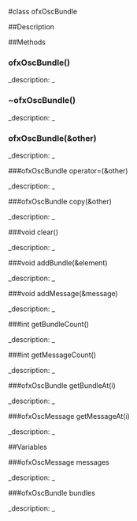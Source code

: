 #class ofxOscBundle


##Description





##Methods



### ofxOscBundle()

<!--

_syntax: ofxOscBundle()_

_name: ofxOscBundle_

_returns: _

_returns_description: _

_parameters: _

_access: public_

_version_started: 007_

_version_deprecated: _

_summary: _

_constant: False_

_static: no_

_visible: True_

_advanced: False_



-->

_description: _







### ~ofxOscBundle()

<!--

_syntax: ~ofxOscBundle()_

_name: ~ofxOscBundle_

_returns: _

_returns_description: _

_parameters: _

_access: public_

_version_started: 007_

_version_deprecated: _

_summary: _

_constant: False_

_static: no_

_visible: True_

_advanced: False_



-->

_description: _







### ofxOscBundle(&other)

<!--

_syntax: ofxOscBundle(&other)_

_name: ofxOscBundle_

_returns: _

_returns_description: _

_parameters: const ofxOscBundle &other_

_access: public_

_version_started: 007_

_version_deprecated: _

_summary: _

_constant: False_

_static: no_

_visible: True_

_advanced: False_



-->

_description: _







###ofxOscBundle operator=(&other)

<!--

_syntax: operator=(&other)_

_name: operator=_

_returns: ofxOscBundle_

_returns_description: _

_parameters: const ofxOscBundle &other_

_access: public_

_version_started: 007_

_version_deprecated: _

_summary: _

_constant: False_

_static: no_

_visible: True_

_advanced: False_



-->

_description: _







###ofxOscBundle copy(&other)

<!--

_syntax: copy(&other)_

_name: copy_

_returns: ofxOscBundle_

_returns_description: _

_parameters: const ofxOscBundle &other_

_access: public_

_version_started: 007_

_version_deprecated: _

_summary: _

_constant: False_

_static: no_

_visible: True_

_advanced: False_



-->

_description: _







###void clear()

<!--

_syntax: clear()_

_name: clear_

_returns: void_

_returns_description: _

_parameters: _

_access: public_

_version_started: 007_

_version_deprecated: _

_summary: _

_constant: False_

_static: no_

_visible: True_

_advanced: False_



-->

_description: _







###void addBundle(&element)

<!--

_syntax: addBundle(&element)_

_name: addBundle_

_returns: void_

_returns_description: _

_parameters: const ofxOscBundle &element_

_access: public_

_version_started: 007_

_version_deprecated: _

_summary: _

_constant: False_

_static: no_

_visible: True_

_advanced: False_



-->

_description: _







###void addMessage(&message)

<!--

_syntax: addMessage(&message)_

_name: addMessage_

_returns: void_

_returns_description: _

_parameters: const ofxOscMessage &message_

_access: public_

_version_started: 007_

_version_deprecated: _

_summary: _

_constant: False_

_static: no_

_visible: True_

_advanced: False_



-->

_description: _







###int getBundleCount()

<!--

_syntax: getBundleCount()_

_name: getBundleCount_

_returns: int_

_returns_description: _

_parameters: _

_access: public_

_version_started: 007_

_version_deprecated: _

_summary: _

_constant: False_

_static: no_

_visible: True_

_advanced: False_



-->

_description: _







###int getMessageCount()

<!--

_syntax: getMessageCount()_

_name: getMessageCount_

_returns: int_

_returns_description: _

_parameters: _

_access: public_

_version_started: 007_

_version_deprecated: _

_summary: _

_constant: False_

_static: no_

_visible: True_

_advanced: False_



-->

_description: _







###ofxOscBundle getBundleAt(i)

<!--

_syntax: getBundleAt(i)_

_name: getBundleAt_

_returns: ofxOscBundle_

_returns_description: _

_parameters: int i_

_access: public_

_version_started: 007_

_version_deprecated: _

_summary: _

_constant: False_

_static: no_

_visible: True_

_advanced: False_



-->

_description: _







###ofxOscMessage getMessageAt(i)

<!--

_syntax: getMessageAt(i)_

_name: getMessageAt_

_returns: ofxOscMessage_

_returns_description: _

_parameters: int i_

_access: public_

_version_started: 007_

_version_deprecated: _

_summary: _

_constant: False_

_static: no_

_visible: True_

_advanced: False_



-->

_description: _







##Variables



###ofxOscMessage messages

<!--

_name: messages_

_type: ofxOscMessage_

_access: private_

_version_started: 007_

_version_deprecated: _

_summary: _

_visible: True_

_constant: True_

_advanced: False_



-->

_description: _







###ofxOscBundle bundles

<!--

_name: bundles_

_type: ofxOscBundle_

_access: private_

_version_started: 007_

_version_deprecated: _

_summary: _

_visible: True_

_constant: True_

_advanced: False_



-->

_description: _







